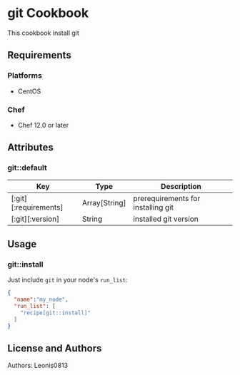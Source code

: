 # git Cookbook

This cookbook install git

## Requirements

### Platforms

- CentOS

### Chef

- Chef 12.0 or later

## Attributes

### git::default

|Key                  |Type         |Description                       |
|---------------------|-------------|----------------------------------|
|[:git][:requirements]|Array[String]|prerequirements for installing git|
|[:git][:version]     |String       |installed git version             |

## Usage

### git::install

Just include `git` in your node's `run_list`:

```json
{
  "name":"my_node",
  "run_list": [
    "recipe[git::install]"
  ]
}
```

## License and Authors

Authors: Leonis0813

